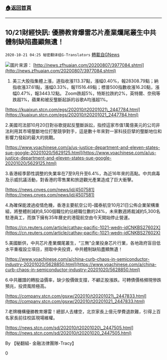 ###  [:house:返回首頁](https://github.com/ourhimalayas/txt)
---

## 10/21財經快訊: 優勝教育爆雷芯片產業爛尾叢生中共體制缺陷盡顯無遺！
`2020-10-21 04:25 秘密翻译组G-Translators` [轉載自GNews](https://gnews.org/zh-hant/437790/)

![]()![](https://gnews-media-offload.s3.amazonaws.com/wp-content/uploads/2020/10/21040219/1-170.png)圖片來源： [http://news.zfhuaian.com/20200807/3977084.shtml](http://news.zfhuaian.com/20200807/3977084.shtml)
1. 美三大股指集體上漲，道指收漲113.37點，漲幅0.40%，報28308.79點；納指收漲37.61點，漲幅0.33%，報11516.49點；標普500指數收漲16.20點，漲幅0.47%，報3443.12點。 Zoom跌超5%，特斯拉跌約2%，英特爾、奈飛等跌超1%，蘋果和被反壟斷起訴的谷歌A均漲超1%。


[https://kuaixun.stcn.com/egs/202010/t20201021\_2447784.html](https://kuaixun.stcn.com/egs/202010/t20201021_2447784.html)

2.美國司法部10月20日對谷歌提起反壟斷訴訟，指控這家市值1萬億美元的公司非法利用其市場壟斷地位打壓競爭對手，這是數十年來對一家科技巨擘的壟斷地位和影響力發起的最大的挑戰。

[https://www.voachinese.com/a/us-justice-department-and-eleven-states-sue-google-20201020/5629125.html](https://www.voachinese.com/a/us-justice-department-and-eleven-states-sue-google-20201020/5629125.html)

3.香港經季節性調整的失業率在7至9月升至6.4%，為近16年來的高點。中共病毒及示威抗議活動，對香港的零售業和旅遊觀光產業造成了巨大衝擊。

[https://news.cnyes.com/news/id/4507581](https://news.cnyes.com/news/id/4507581)

4.為確保能渡過疫情危機，香港主要航空公司–國泰航空10月21日公佈企業架構重組，將整體削減約8,500個職位約佔總職位數的24%，未來數週將裁減約5,300名駐港員工，而旗下擁有35年曆史的港龍航空由今天開始停止營運。

[https://cn.reuters.com/article/cathay-pacific-1021-wedn-idCNKBS27602X](https://cn.reuters.com/article/cathay-pacific-1021-wedn-idCNKBS27602X)

5.美國斷供，中共芯片產業爛尾叢生，“三無”企業投身芯片行業，各地政府盲目低水平重複設立項目，撈取中央投資，中共體制缺陷盡顯無遺！

[https://www.voachinese.com/a/china-curb-chaos-in-semiconductor-industry-20201020/5628850.html](https://www.voachinese.com/a/china-curb-chaos-in-semiconductor-industry-20201020/5628850.html)

6.中共離譜的轉股溢價率，缺少股價做支撐，不顧正股漲跌。可轉債價格頻現慘跌預兆，投資風險極高。

[https://company.stcn.com/gsxw/202010/t20201021\_2447833.html](https://company.stcn.com/gsxw/202010/t20201021_2447833.html)

7.老牌機構優勝教育爆雷！總部人去樓空，北京家長上億元學費退款難，引得上百名家長前往校區現場維權。

[https://news.stcn.com/sd/202010/t20201020\_2447505.html](https://news.stcn.com/sd/202010/t20201020_2447505.html)

By 【秘翻組- 金融法律團隊-Tracy】

0

